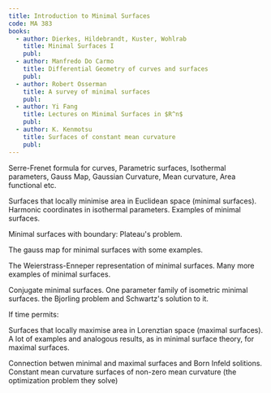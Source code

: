 ```yaml
---
title: Introduction to Minimal Surfaces
code: MA 383
books:
  - author: Dierkes, Hildebrandt, Kuster, Wohlrab 
    title: Minimal Surfaces I
    publ: 
  - author: Manfredo Do Carmo
    title: Differential Geometry of curves and surfaces
    publ: 
  - author: Robert Osserman
    title: A survey of minimal surfaces
    publ: 
  - author: Yi Fang
    title: Lectures on Minimal Surfaces in $R^n$
    publ: 
  - author: K. Kenmotsu
    title: Surfaces of constant mean curvature
    publ: 
---
```

Serre-Frenet formula for curves, Parametric surfaces, Isothermal parameters,
Gauss Map, Gaussian Curvature, Mean curvature, Area functional etc.

Surfaces that locally minimise area in Euclidean space (minimal surfaces).
Harmonic coordinates in isothermal parameters. Examples of minimal surfaces.

Minimal surfaces with boundary: Plateau's problem.

The gauss map for minimal surfaces with some examples.

The Weierstrass-Enneper representation of minimal surfaces. Many more examples
of minimal surfaces.

Conjugate minimal surfaces. One parameter family of isometric minimal surfaces.
the Bjorling problem and Schwartz's solution to it.

If time permits:

Surfaces that locally maximise area in Lorenztian space (maximal surfaces). A
lot of examples and analogous results, as in minimal surface theory, for
maximal surfaces.

Connection betwen minimal and maximal surfaces and Born Infeld solitions.
Constant mean curvature surfaces of non-zero mean curvature (the optimization
problem they solve)
 
